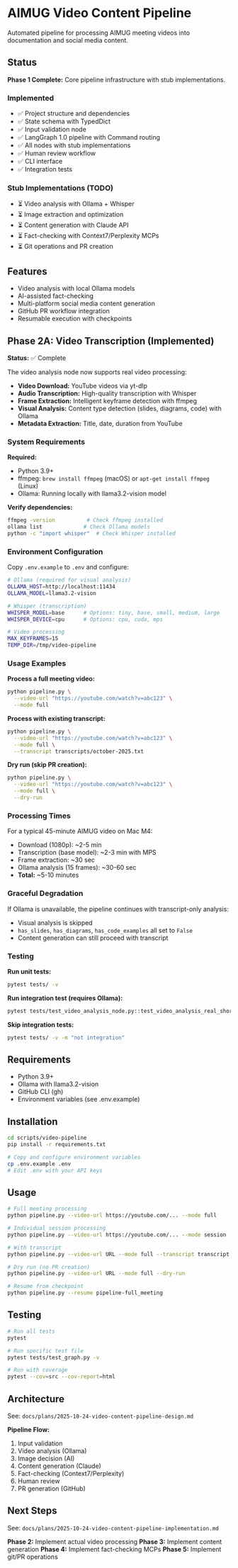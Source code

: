 # AIMUG Video Content Pipeline

Automated pipeline for processing AIMUG meeting videos into documentation and social media content.

## Status

**Phase 1 Complete:** Core pipeline infrastructure with stub implementations.

### Implemented
- ✅ Project structure and dependencies
- ✅ State schema with TypedDict
- ✅ Input validation node
- ✅ LangGraph 1.0 pipeline with Command routing
- ✅ All nodes with stub implementations
- ✅ Human review workflow
- ✅ CLI interface
- ✅ Integration tests

### Stub Implementations (TODO)
- ⏳ Video analysis with Ollama + Whisper
- ⏳ Image extraction and optimization
- ⏳ Content generation with Claude API
- ⏳ Fact-checking with Context7/Perplexity MCPs
- ⏳ Git operations and PR creation

## Features
- Video analysis with local Ollama models
- AI-assisted fact-checking
- Multi-platform social media content generation
- GitHub PR workflow integration
- Resumable execution with checkpoints

## Phase 2A: Video Transcription (Implemented)

**Status:** ✅ Complete

The video analysis node now supports real video processing:

- **Video Download:** YouTube videos via yt-dlp
- **Audio Transcription:** High-quality transcription with Whisper
- **Frame Extraction:** Intelligent keyframe detection with ffmpeg
- **Visual Analysis:** Content type detection (slides, diagrams, code) with Ollama
- **Metadata Extraction:** Title, date, duration from YouTube

### System Requirements

**Required:**
- Python 3.9+
- ffmpeg: `brew install ffmpeg` (macOS) or `apt-get install ffmpeg` (Linux)
- Ollama: Running locally with llama3.2-vision model

**Verify dependencies:**
```bash
ffmpeg -version          # Check ffmpeg installed
ollama list             # Check Ollama models
python -c "import whisper"  # Check Whisper installed
```

### Environment Configuration

Copy `.env.example` to `.env` and configure:

```bash
# Ollama (required for visual analysis)
OLLAMA_HOST=http://localhost:11434
OLLAMA_MODEL=llama3.2-vision

# Whisper (transcription)
WHISPER_MODEL=base      # Options: tiny, base, small, medium, large
WHISPER_DEVICE=cpu      # Options: cpu, cuda, mps

# Video processing
MAX_KEYFRAMES=15
TEMP_DIR=/tmp/video-pipeline
```

### Usage Examples

**Process a full meeting video:**
```bash
python pipeline.py \
  --video-url "https://youtube.com/watch?v=abc123" \
  --mode full
```

**Process with existing transcript:**
```bash
python pipeline.py \
  --video-url "https://youtube.com/watch?v=abc123" \
  --mode full \
  --transcript transcripts/october-2025.txt
```

**Dry run (skip PR creation):**
```bash
python pipeline.py \
  --video-url "https://youtube.com/watch?v=abc123" \
  --mode full \
  --dry-run
```

### Processing Times

For a typical 45-minute AIMUG video on Mac M4:

- Download (1080p): ~2-5 min
- Transcription (base model): ~2-3 min with MPS
- Frame extraction: ~30 sec
- Ollama analysis (15 frames): ~30-60 sec
- **Total:** ~5-10 minutes

### Graceful Degradation

If Ollama is unavailable, the pipeline continues with transcript-only analysis:
- Visual analysis is skipped
- `has_slides`, `has_diagrams`, `has_code_examples` all set to `False`
- Content generation can still proceed with transcript

### Testing

**Run unit tests:**
```bash
pytest tests/ -v
```

**Run integration test (requires Ollama):**
```bash
pytest tests/test_video_analysis_node.py::test_video_analysis_real_short_video -v -s
```

**Skip integration tests:**
```bash
pytest tests/ -v -m "not integration"
```

## Requirements
- Python 3.9+
- Ollama with llama3.2-vision
- GitHub CLI (gh)
- Environment variables (see .env.example)

## Installation

```bash
cd scripts/video-pipeline
pip install -r requirements.txt

# Copy and configure environment variables
cp .env.example .env
# Edit .env with your API keys
```

## Usage

```bash
# Full meeting processing
python pipeline.py --video-url https://youtube.com/... --mode full

# Individual session processing
python pipeline.py --video-url https://youtube.com/... --mode session

# With transcript
python pipeline.py --video-url URL --mode full --transcript transcript.txt

# Dry run (no PR creation)
python pipeline.py --video-url URL --mode full --dry-run

# Resume from checkpoint
python pipeline.py --resume pipeline-full_meeting
```

## Testing

```bash
# Run all tests
pytest

# Run specific test file
pytest tests/test_graph.py -v

# Run with coverage
pytest --cov=src --cov-report=html
```

## Architecture

See: `docs/plans/2025-10-24-video-content-pipeline-design.md`

**Pipeline Flow:**
1. Input validation
2. Video analysis (Ollama)
3. Image decision (AI)
4. Content generation (Claude)
5. Fact-checking (Context7/Perplexity)
6. Human review
7. PR generation (GitHub)

## Next Steps

See: `docs/plans/2025-10-24-video-content-pipeline-implementation.md`

**Phase 2:** Implement actual video processing
**Phase 3:** Implement content generation
**Phase 4:** Implement fact-checking MCPs
**Phase 5:** Implement git/PR operations
